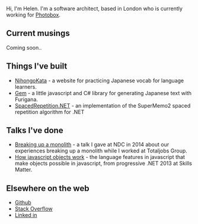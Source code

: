 
Hi, I'm Helen. I'm a software architect, based in London who is currently working for [Photobox](https://photobox.co.uk). 

## Current musings

Coming soon..

## Things I've built
- [NihongoKata](https://nihongokata.com/) - a website for practicing Japanese vocab for language learners.
- [Gem](https://github.com/helephant/Gem) - a little javascript and C# library for generating Japanese text with Furigana.
- [SpacedRepetition.NET](https://github.com/helephant/SpacedRepetition.Net) - an implementation of the SuperMemo2 spaced repetition algorithm for .NET 

## Talks I've done
- [Breaking up a monolith](https://vimeo.com/113632288) - a talk I gave at NDC in 2014 about our experiences breaking up a monolith while I worked at Totaljobs Group.
- [How javascript objects work](https://skillsmatter.com/skillscasts/4157-helen-emerson) - the language features in javascript that make objects possible in javascript, from progressive .NET 2013 at Skills Matter.

## Elsewhere on the web
- [Github](https://github.com/helephant)
- [Stack Overflow](https://stackoverflow.com/users/13028/helephant)
- [Linked in](https://www.linkedin.com/in/helephant/)